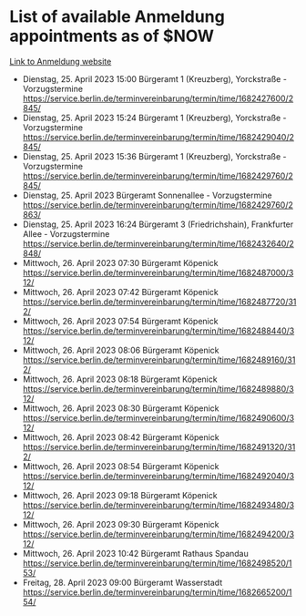 # List of available Anmeldung appointments as of $NOW
[Link to Anmeldung website](https://service.berlin.de/terminvereinbarung/termin/tag.php?termin=1&anliegen[]=120686&dienstleisterlist=122210,122217,327316,122219,327312,122227,327314,122231,327346,122243,327348,122254,122252,329742,122260,329745,122262,329748,122271,327278,122273,327274,122277,327276,330436,122280,327294,122282,327290,122284,327292,122291,327270,122285,327266,122286,327264,122296,327268,150230,329760,122297,327286,122294,327284,122312,329763,122314,329775,122304,327330,122311,327334,122309,327332,317869,122281,327352,122279,329772,122283,122276,327324,122274,327326,122267,329766,122246,327318,122251,327320,122257,327322,122208,327298,122226,327300&herkunft=http%3A%2F%2Fservice.berlin.de%2Fdienstleistung%2F120686%2F)
- Dienstag, 25. April 2023 15:00 Bürgeramt 1 (Kreuzberg), Yorckstraße - Vorzugstermine https://service.berlin.de/terminvereinbarung/termin/time/1682427600/2845/
- Dienstag, 25. April 2023 15:24 Bürgeramt 1 (Kreuzberg), Yorckstraße - Vorzugstermine https://service.berlin.de/terminvereinbarung/termin/time/1682429040/2845/
- Dienstag, 25. April 2023 15:36 Bürgeramt 1 (Kreuzberg), Yorckstraße - Vorzugstermine https://service.berlin.de/terminvereinbarung/termin/time/1682429760/2845/
- Dienstag, 25. April 2023  Bürgeramt Sonnenallee - Vorzugstermine https://service.berlin.de/terminvereinbarung/termin/time/1682429760/2863/
- Dienstag, 25. April 2023 16:24 Bürgeramt 3 (Friedrichshain), Frankfurter Allee - Vorzugstermine https://service.berlin.de/terminvereinbarung/termin/time/1682432640/2848/
- Mittwoch, 26. April 2023 07:30 Bürgeramt Köpenick https://service.berlin.de/terminvereinbarung/termin/time/1682487000/312/
- Mittwoch, 26. April 2023 07:42 Bürgeramt Köpenick https://service.berlin.de/terminvereinbarung/termin/time/1682487720/312/
- Mittwoch, 26. April 2023 07:54 Bürgeramt Köpenick https://service.berlin.de/terminvereinbarung/termin/time/1682488440/312/
- Mittwoch, 26. April 2023 08:06 Bürgeramt Köpenick https://service.berlin.de/terminvereinbarung/termin/time/1682489160/312/
- Mittwoch, 26. April 2023 08:18 Bürgeramt Köpenick https://service.berlin.de/terminvereinbarung/termin/time/1682489880/312/
- Mittwoch, 26. April 2023 08:30 Bürgeramt Köpenick https://service.berlin.de/terminvereinbarung/termin/time/1682490600/312/
- Mittwoch, 26. April 2023 08:42 Bürgeramt Köpenick https://service.berlin.de/terminvereinbarung/termin/time/1682491320/312/
- Mittwoch, 26. April 2023 08:54 Bürgeramt Köpenick https://service.berlin.de/terminvereinbarung/termin/time/1682492040/312/
- Mittwoch, 26. April 2023 09:18 Bürgeramt Köpenick https://service.berlin.de/terminvereinbarung/termin/time/1682493480/312/
- Mittwoch, 26. April 2023 09:30 Bürgeramt Köpenick https://service.berlin.de/terminvereinbarung/termin/time/1682494200/312/
- Mittwoch, 26. April 2023 10:42 Bürgeramt Rathaus Spandau https://service.berlin.de/terminvereinbarung/termin/time/1682498520/153/
- Freitag, 28. April 2023 09:00 Bürgeramt Wasserstadt https://service.berlin.de/terminvereinbarung/termin/time/1682665200/154/
